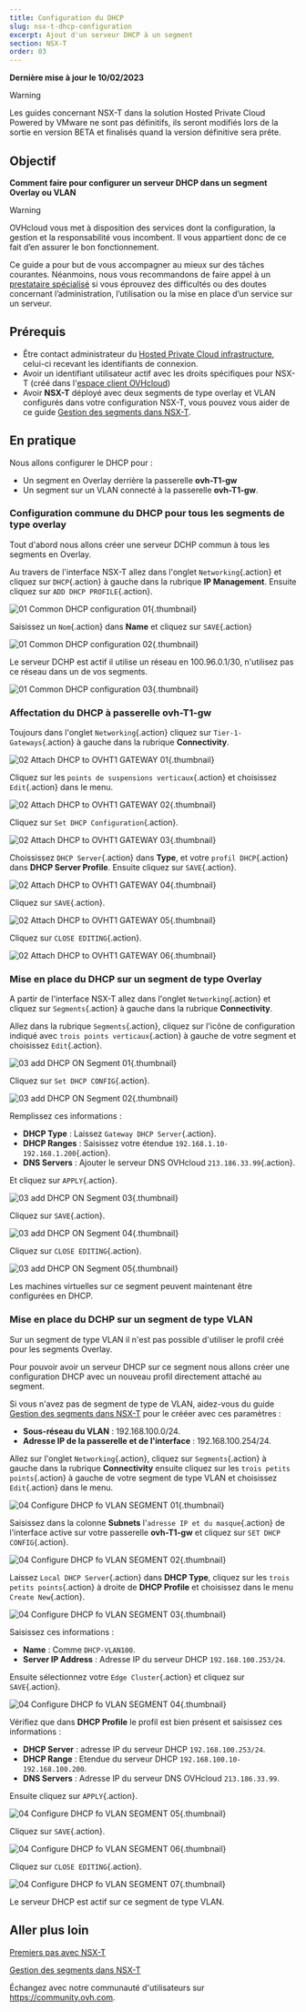 ```yaml
---
title: Configuration du DHCP
slug: nsx-t-dhcp-configuration
excerpt: Ajout d'un serveur DHCP à un segment
section: NSX-T
order: 03
---
```


**Dernière mise à jour le 10/02/2023**

> [!warning]
> Les guides concernant NSX-T dans la solution Hosted Private Cloud Powered by VMware ne sont pas définitifs, ils seront modifiés lors de la sortie en version BETA et finalisés quand la version définitive sera prête. 
>

## Objectif

**Comment faire pour configurer un serveur DHCP dans un segment Overlay ou VLAN**

> [!warning]
> OVHcloud vous met à disposition des services dont la configuration, la gestion et la responsabilité vous incombent. Il vous appartient donc de ce fait d’en assurer le bon fonctionnement.
>
> Ce guide a pour but de vous accompagner au mieux sur des tâches courantes. Néanmoins, nous vous recommandons de faire appel à un [prestataire spécialisé](https://partner.ovhcloud.com/fr/) si vous éprouvez des difficultés ou des doutes concernant l’administration, l’utilisation ou la mise en place d’un service sur un serveur.
>

## Prérequis

- Être contact administrateur du [Hosted Private Cloud infrastructure](https://www.ovhcloud.com/fr/enterprise/products/hosted-private-cloud/), celui-ci recevant les identifiants de connexion.
- Avoir un identifiant utilisateur actif avec les droits spécifiques pour NSX-T (créé dans l'[espace client OVHcloud](https://www.ovh.com/auth/?action=gotomanager&from=https://www.ovh.com/fr/&ovhSubsidiary=fr))
- Avoir **NSX-T** déployé avec deux segments de type overlay et VLAN configurés dans votre configuration NSX-T, vous pouvez vous aider de ce guide [Gestion des segments dans NSX-T](https://docs.ovh.com/fr/private-cloud/nsx-t-segment-management).


## En pratique

Nous allons configurer le DHCP pour : 

- Un segment en Overlay derrière la passerelle **ovh-T1-gw** 
- Un segment sur un VLAN connecté à la passerelle **ovh-T1-gw**.

### Configuration commune du DHCP pour tous les segments de type overlay

Tout d'abord nous allons créer une serveur DCHP commun à tous les segments en Overlay.

Au travers de l'interface NSX-T allez dans l'onglet `Networking`{.action} et cliquez sur `DHCP`{.action} à gauche dans la rubrique **IP Management**. Ensuite cliquez sur `ADD DHCP PROFILE`{.action}.

![01 Common DHCP configuration 01](images/01-common-dhcp-configuration01.png){.thumbnail}

Saisissez un `Nom`{.action} dans **Name** et cliquez sur `SAVE`{.action}

![01 Common DHCP configuration 02](images/01-common-dhcp-configuration02.png){.thumbnail}

Le serveur DCHP est actif il utilise un réseau en 100.96.0.1/30, n'utilisez pas ce réseau dans un de vos segments.

![01 Common DHCP configuration 03](images/01-common-dhcp-configuration03.png){.thumbnail}

### Affectation du DHCP à passerelle **ovh-T1-gw**

Toujours dans l'onglet `Networking`{.action} cliquez sur `Tier-1-Gateways`{.action} à gauche dans la rubrique **Connectivity**.

![02 Attach DHCP to OVHT1 GATEWAY 01](images/02-attach-dhcp-to-ovht1-gateway01.png){.thumbnail}

Cliquez sur les `points de suspensions verticaux`{.action} et choisissez `Edit`{.action} dans le menu.

![02 Attach DHCP to OVHT1 GATEWAY 02](images/02-attach-dhcp-to-ovht1-gateway02.png){.thumbnail}

Cliquez sur `Set DHCP Configuration`{.action}.

![02 Attach DHCP to OVHT1 GATEWAY 03](images/02-attach-dhcp-to-ovht1-gateway03.png){.thumbnail}

Choississez `DHCP Server`{.action} dans **Type**, et votre `profil DHCP`{.action} dans **DHCP Server Profile**. Ensuite cliquez sur `SAVE`{.action}.

![02 Attach DHCP to OVHT1 GATEWAY 04](images/02-attach-dhcp-to-ovht1-gateway04.png){.thumbnail}

Cliquez sur `SAVE`{.action}.

![02 Attach DHCP to OVHT1 GATEWAY 05](images/02-attach-dhcp-to-ovht1-gateway05.png){.thumbnail}

Cliquez sur `CLOSE EDITING`{.action}.

![02 Attach DHCP to OVHT1 GATEWAY 06](images/02-attach-dhcp-to-ovht1-gateway06.png){.thumbnail}

### Mise en place du DHCP sur un segment de type Overlay

A partir de l'interface NSX-T allez dans l'onglet `Networking`{.action} et cliquez sur `Segments`{.action} à gauche dans la rubrique **Connectivity**.

Allez dans la rubrique `Segments`{.action}, cliquez sur l'icône de configuration indiqué avec `trois points verticaux`{.action} à gauche de votre segment et choisissez `Edit`{.action}.

![03 add DHCP ON Segment 01](images/03-configure-dhcp-overlay-segment01.png){.thumbnail}

Cliquez sur `Set DHCP CONFIG`{.action}.

![03 add DHCP ON Segment 02](images/03-configure-dhcp-overlay-segment02.png){.thumbnail}

Remplissez ces informations :

* **DHCP Type** : Laissez `Gateway DHCP Server`{.action}.
* **DHCP Ranges** : Saisissez votre étendue `192.168.1.10-192.168.1.200`{.action}.
* **DNS Servers** : Ajouter le serveur DNS OVHcloud `213.186.33.99`{.action}.

Et cliquez sur `APPLY`{.action}.

![03 add DHCP ON Segment 03](images/03-configure-dhcp-overlay-segment03.png){.thumbnail}

Cliquez sur `SAVE`{.action}.

![03 add DHCP ON Segment 04](images/03-configure-dhcp-overlay-segment04.png){.thumbnail}

Cliquez sur `CLOSE EDITING`{.action}.

![03 add DHCP ON Segment 05](images/03-configure-dhcp-overlay-segment05.png){.thumbnail}

Les machines virtuelles sur ce segment peuvent maintenant être configurées en DHCP.

### Mise en place du DCHP sur un segment de type VLAN

Sur un segment de type VLAN il n'est pas possible d'utiliser le profil créé pour les segments Overlay. 

Pour pouvoir avoir un serveur DHCP sur ce segment nous allons créer une configuration DHCP avec un nouveau profil directement attaché au segment.

Si vous n'avez pas de segment de type de VLAN, aidez-vous du guide [Gestion des segments dans NSX-T](https://docs.ovh.com/fr/nsx-t-segment-management/) pour le crééer avec ces paramètres :

* **Sous-réseau du VLAN** : 192.168.100.0/24.
* **Adresse IP de la passerelle et de l'interface** : 192.168.100.254/24.

Allez sur l'onglet `Networking`{.action}, cliquez sur `Segments`{.action} à gauche dans la rubrique **Connectivity** ensuite cliquez sur les  `trois petits points`{.action} à gauche de votre segment de type VLAN et choisissez `Edit`{.action} dans le menu.

![04 Configure DHCP fo VLAN SEGMENT 01](images/04-configure-dhcp-for-vlan-segment-01.png){.thumbnail} 

Saisissez dans la colonne **Subnets** l'`adresse IP et du masque`{.action} de l'interface active sur votre passerelle **ovh-T1-gw** et cliquez sur `SET DHCP CONFIG`{.action}.

![04 Configure DHCP fo VLAN SEGMENT 02](images/04-configure-dhcp-for-vlan-segment-02.png){.thumbnail} 

Laissez `Local DHCP Server`{.action} dans **DHCP Type**, cliquez sur les `trois petits points`{.action} à droite de **DHCP Profile** et choisissez dans le menu `Create New`{.action}.

![04 Configure DHCP fo VLAN SEGMENT 03](images/04-configure-dhcp-for-vlan-segment-03.png){.thumbnail}

Saisissez ces informations :

* **Name** : Comme `DHCP-VLAN100`.
* **Server IP Address** : Adresse IP du serveur DHCP `192.168.100.253/24`.

Ensuite sélectionnez votre `Edge Cluster`{.action} et cliquez sur `SAVE`{.action}.

![04 Configure DHCP fo VLAN SEGMENT 04](images/04-configure-dhcp-for-vlan-segment-04.png){.thumbnail}

Vérifiez que dans **DHCP Profile** le profil est bien présent et saisissez ces informations :

* **DHCP Server** : adresse IP du serveur DHCP `192.168.100.253/24`.
* **DHCP Range** : Etendue du serveur DHCP `192.168.100.10-192.168.100.200`.
* **DNS Servers** : Adresse IP du serveur DNS OVHcloud `213.186.33.99`.

Ensuite cliquez sur `APPLY`{.action}.

![04 Configure DHCP fo VLAN SEGMENT 05](images/04-configure-dhcp-for-vlan-segment-05.png){.thumbnail}

Cliquez sur `SAVE`{.action}.

![04 Configure DHCP fo VLAN SEGMENT 06](images/04-configure-dhcp-for-vlan-segment-06.png){.thumbnail}

Cliquez sur `CLOSE EDITING`{.action}.

![04 Configure DHCP fo VLAN SEGMENT 07](images/04-configure-dhcp-for-vlan-segment-07.png){.thumbnail}

Le serveur DHCP est actif sur ce segment de type VLAN.

## Aller plus loin

[Premiers pas avec NSX-T](https://docs.ovh.com/fr/private-cloud/nsx-t-first-steps/)

[Gestion des segments dans NSX-T](https://docs.ovh.com/fr/nsx-t-segment-management/)

Échangez avec notre communauté d'utilisateurs sur <https://community.ovh.com>.

